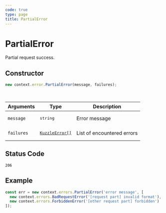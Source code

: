 ```yaml
---
code: true
type: page
title: PartialError
---
```


# PartialError



Partial request success.

## Constructor

```js
new context.error.PartialError(message, failures);
```

<br/>

| Arguments  | Type                                                               | Description                |
| ---------- | ------------------------------------------------------------------ | -------------------------- |
| `message`  | <pre>string</pre>                                                  | Error message              |
| `failures` | <pre><a href=/core/1/plugins/errors/kuzzleerror>KuzzleError[]</a></pre> | List of encountered errors |

## Status Code

`206`

## Example

```js
const err = new context.errors.PartialError('error message', [
  new context.errors.BadRequestError('[request part] invalid format'),
  new context.errors.ForbiddenError('[other request part] forbidden')
]);
```
